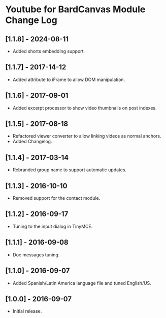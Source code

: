 
# Youtube for BardCanvas Module Change Log

## [1.1.8] - 2024-08-11

- Added shorts embedding support.

## [1.1.7] - 2017-14-12

- Added attribute to iFrame to allow DOM manipulation.

## [1.1.6] - 2017-09-01

- Added excerpt processor to show video thumbnails on post indexes.

## [1.1.5] - 2017-08-18

- Refactored viewer converter to allow linking videos as normal anchors.
- Added Changelog.

## [1.1.4] - 2017-03-14

- Rebranded group name to support automatic updates.

## [1.1.3] - 2016-10-10

- Removed support for the contact module.

## [1.1.2] - 2016-09-17

- Tuning to the input dialog in TinyMCE.

## [1.1.1] - 2016-09-08

- Doc messages tuning.

## [1.1.0] - 2016-09-07

- Added Spanish/Latin America language file and tuned English/US.

## [1.0.0] - 2016-09-07

- Initial release.
